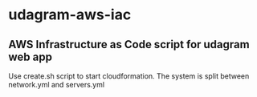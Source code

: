 # udagram-aws-iac
## AWS Infrastructure as Code script for udagram web app

Use create.sh script to start cloudformation.
The system is split between network.yml and servers.yml
